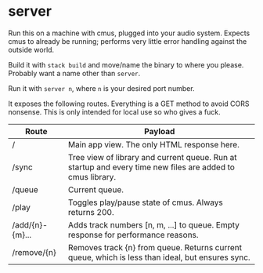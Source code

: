 # server

Run this on a machine with cmus, plugged into your audio system. Expects cmus to already be running; performs very little error handling against the outside world.

Build it with `stack build` and move/name the binary to where you please. Probably want a name other than `server`.

Run it with `server n`, where `n` is your desired port number.

It exposes the following routes. Everything is a GET method to avoid CORS nonsense. This is only intended for local use so who gives a fuck.

| Route         | Payload                                                                                                  |
|---------------|----------------------------------------------------------------------------------------------------------|
|/              |Main app view. The only HTML response here.                                                               |
|/sync          |Tree view of library and current queue. Run at startup and every time new files are added to cmus library.|
|/queue         |Current queue.                                                                                            |
|/play          |Toggles play/pause state of cmus. Always returns 200.                                                     |
|/add/{n}-{m}...|Adds track numbers [n, m, ...] to queue. Empty response for performance reasons.                          |
|/remove/{n}    |Removes track {n} from queue. Returns current queue, which is less than ideal, but ensures sync.          |

